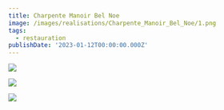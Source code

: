 ```yaml
---
title: Charpente Manoir Bel Noe
image: /images/realisations/Charpente_Manoir_Bel_Noe/1.png
tags:
  - restauration
publishDate: '2023-01-12T00:00:00.000Z'
---
```


![](/images/realisations/Charpente_Manoir_Bel_Noe/1.png)

![](/images/realisations/Charpente_Manoir_Bel_Noe/2.png)

![](/images/realisations/Charpente_Manoir_Bel_Noe/3.png)
